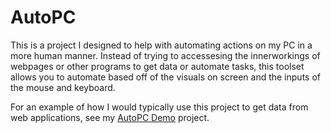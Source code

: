 # AutoPC
This is a project I designed to help with automating actions on my PC in a more human manner. Instead of trying to accessesing the innerworkings of webpages or other programs to get data or automate tasks, this toolset allows you to automate based off of the visuals on screen and the inputs of the mouse and keyboard.

For an example of how I would typically use this project to get data from web applications, see my [AutoPC Demo](https://github.com/kenny2892/AutoPcDemo) project.
